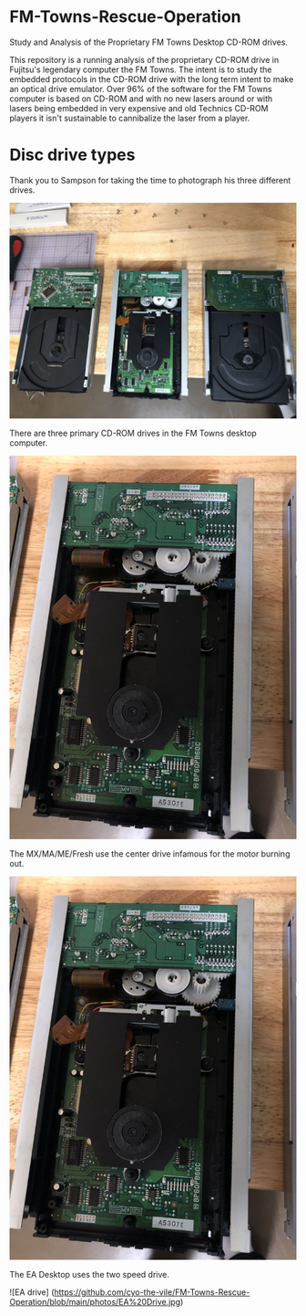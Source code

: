 # FM-Towns-Rescue-Operation
Study and Analysis of the Proprietary FM Towns Desktop CD-ROM drives.


This repository is a running analysis of the proprietary CD-ROM drive in Fujitsu's legendary computer the FM Towns. The intent is to study the embedded protocols in the CD-ROM drive with the long term intent to make an optical drive emulator. Over 96% of the software for the FM Towns computer is based on CD-ROM and with no new lasers around or with lasers being embedded in very expensive and old Technics CD-ROM players it isn't sustainable to cannibalize the laser from a player.

# Disc drive types

Thank you to Sampson for taking the time to photograph his three different drives.


![three drives](https://github.com/cyo-the-vile/FM-Towns-Rescue-Operation/blob/main/photos/Three%20drives.jpg)



There are three primary CD-ROM drives in the FM Towns desktop computer.


![UX](https://github.com/cyo-the-vile/FM-Towns-Rescue-Operation/blob/main/photos/HR.jpg)

The MX/MA/ME/Fresh use the center drive infamous for the motor burning out.

![HR](https://github.com/cyo-the-vile/FM-Towns-Rescue-Operation/blob/main/photos/HR.jpg)

The EA Desktop uses the two speed drive.


![EA drive] (https://github.com/cyo-the-vile/FM-Towns-Rescue-Operation/blob/main/photos/EA%20Drive.jpg)
